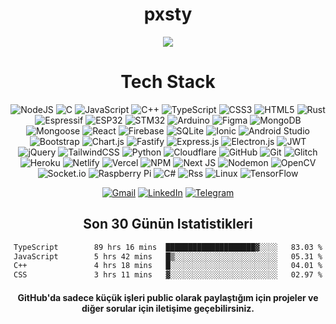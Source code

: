 
<div align="center">
  <h1>pxsty</h1>

<img src="https://komarev.com/ghpvc/?username=pxsty0&style=for-the-badge">

 
  <!--
  <img src="https://github-readme-stats.vercel.app/api?username=pxsty0&show_icons=true&hide=&count_private=true&title_color=0891b2&text_color=ffffff&icon_color=0891b2&bg_color=1c1917&hide_border=true&show_icons=true" height="200"> 

  <img src="https://github-readme-stats.vercel.app/api?username=pxsty0&show_icons=true&theme=dracula&hide_border=true" width="%100" height="150px" alt="stats" />
<img src="https://github-readme-stats.vercel.app/api/top-langs/?username=pxsty0&layout=compact&theme=dracula&hide_border=true" width="%100" height="150px" alt="stats" /> 
-->



# Tech Stack
![NodeJS](https://img.shields.io/badge/node.js-6DA55F?style=for-the-badge&logo=node.js&logoColor=white)
![C](https://img.shields.io/badge/c-%2300599C.svg?style=for-the-badge&logo=c&logoColor=white)
![JavaScript](https://img.shields.io/badge/javascript-%23323330.svg?style=for-the-badge&logo=javascript&logoColor=%23F7DF1E)
![C++](https://img.shields.io/badge/c++-%2300599C.svg?style=for-the-badge&logo=c%2B%2B&logoColor=white)
![TypeScript](https://img.shields.io/badge/typescript-%23007ACC.svg?style=for-the-badge&logo=typescript&logoColor=white)
![CSS3](https://img.shields.io/badge/css3-%231572B6.svg?style=for-the-badge&logo=css3&logoColor=white)
![HTML5](https://img.shields.io/badge/html5-%23E34F26.svg?style=for-the-badge&logo=html5&logoColor=white)
![Rust](https://img.shields.io/badge/rust-%23000000.svg?style=for-the-badge&logo=rust&logoColor=white)
![Espressif](https://img.shields.io/badge/espressif-E7352C.svg?style=for-the-badge&logo=espressif&logoColor=white)
![ESP32](https://img.shields.io/badge/ESP32-%23000000.svg?style=for-the-badge&logo=espressif&logoColor=white)
![STM32](https://img.shields.io/badge/-STM32-03234B?style=for-the-badge&logo=STMicroelectronics&logoColor=white)
![Arduino](https://img.shields.io/badge/-Arduino-00979D?style=for-the-badge&logo=Arduino&logoColor=white)
![Figma](https://img.shields.io/badge/figma-%23F24E1E.svg?style=for-the-badge&logo=figma&logoColor=white)
![MongoDB](https://img.shields.io/badge/MongoDB-%234ea94b.svg?style=for-the-badge&logo=mongodb&logoColor=white)
![Mongoose](https://img.shields.io/static/v1?style=for-the-badge&message=Mongoose&color=880000&logo=Mongoose&logoColor=FFFFFF&label=)
![React](https://img.shields.io/badge/react-%2320232a.svg?style=for-the-badge&logo=react&logoColor=%2361DAFB)
![Firebase](https://img.shields.io/badge/firebase-%23039BE5.svg?style=for-the-badge&logo=firebase)
![SQLite](https://img.shields.io/badge/sqlite-%2307405e.svg?style=for-the-badge&logo=sqlite&logoColor=white)
![Ionic](https://img.shields.io/badge/Ionic-%233880FF.svg?style=for-the-badge&logo=Ionic&logoColor=white)
![Android Studio](https://img.shields.io/badge/Android%20Studio-3DDC84.svg?style=for-the-badge&logo=android-studio&logoColor=white)
![Bootstrap](https://img.shields.io/badge/bootstrap-%23563D7C.svg?style=for-the-badge&logo=bootstrap&logoColor=white)
![Chart.js](https://img.shields.io/badge/chart.js-F5788D.svg?style=for-the-badge&logo=chart.js&logoColor=white)
![Fastify](https://img.shields.io/badge/fastify-%23000000.svg?style=for-the-badge&logo=fastify&logoColor=white)
![Express.js](https://img.shields.io/badge/express.js-%23404d59.svg?style=for-the-badge&logo=express&logoColor=%2361DAFB)
![Electron.js](https://img.shields.io/badge/Electron-191970?style=for-the-badge&logo=Electron&logoColor=white)
![JWT](https://img.shields.io/badge/JWT-black?style=for-the-badge&logo=JSON%20web%20tokens)
![jQuery](https://img.shields.io/badge/jquery-%230769AD.svg?style=for-the-badge&logo=jquery&logoColor=white)
![TailwindCSS](https://img.shields.io/badge/tailwindcss-%2338B2AC.svg?style=for-the-badge&logo=tailwind-css&logoColor=white)
![Python](https://img.shields.io/badge/python-3670A0?style=for-the-badge&logo=python&logoColor=ffdd54)
![Cloudflare](https://img.shields.io/badge/Cloudflare-F38020?style=for-the-badge&logo=Cloudflare&logoColor=white)
![GitHub](https://img.shields.io/badge/github-%23121011.svg?style=for-the-badge&logo=github&logoColor=white)
![Git](https://img.shields.io/badge/git-%23F05033.svg?style=for-the-badge&logo=git&logoColor=white)
![Glitch](https://img.shields.io/badge/glitch-%233333FF.svg?style=for-the-badge&logo=glitch&logoColor=white)
![Heroku](https://img.shields.io/badge/heroku-%23430098.svg?style=for-the-badge&logo=heroku&logoColor=white)
![Netlify](https://img.shields.io/badge/netlify-%23000000.svg?style=for-the-badge&logo=netlify&logoColor=%2300C7B7)
![Vercel](https://img.shields.io/badge/vercel-%23000000.svg?style=for-the-badge&logo=vercel&logoColor=white)
![NPM](https://img.shields.io/badge/NPM-%23CB3837.svg?style=for-the-badge&logo=npm&logoColor=white)
![Next JS](https://img.shields.io/badge/Next-black?style=for-the-badge&logo=next.js&logoColor=white)
![Nodemon](https://img.shields.io/badge/NODEMON-%23323330.svg?style=for-the-badge&logo=nodemon&logoColor=%BBDEAD)
![OpenCV](https://img.shields.io/badge/opencv-%23white.svg?style=for-the-badge&logo=opencv&logoColor=white)
![Socket.io](https://img.shields.io/badge/Socket.io-black?style=for-the-badge&logo=socket.io&badgeColor=010101)
![Raspberry Pi](https://img.shields.io/badge/-RaspberryPi-C51A4A?style=for-the-badge&logo=Raspberry-Pi)
![C#](https://img.shields.io/badge/c%23-%23239120.svg?style=for-the-badge&logo=c-sharp&logoColor=white)
![Rss](https://img.shields.io/badge/rss-F88900?style=for-the-badge&logo=rss&logoColor=white)
![Linux](https://img.shields.io/badge/Linux-FCC624?style=for-the-badge&logo=linux&logoColor=black)
![TensorFlow](https://img.shields.io/badge/TensorFlow-%23FF6F00.svg?style=for-the-badge&logo=TensorFlow&logoColor=white)

<!--
# GitHub Stats
<table align="center" border="0" cellpadding="0" cellspacing="0">
  <thead>
    <tr>
      <td>
        <img
          src="https://github-readme-stats.vercel.app/api?username=pxsty0&show_icons=true&locale=en&theme=tokyonight&count_private=true"
          alt="GitHub Stats"
        />
      </td>
      <td>
        <img
          src="https://streak-stats.demolab.com/?user=pxsty0&theme=tokyonight&count_private=true"
          alt="GitHub Stats"
        />
      </td>
    </tr>
  </thead>
</table> -->

[![Gmail](https://img.shields.io/badge/Gmail-D14836?style=for-the-badge&logo=gmail&logoColor=white)](mailto:pxsty@pxserv.net) [![LinkedIn](https://img.shields.io/badge/linkedin-%230077B5.svg?style=for-the-badge&logo=linkedin&logoColor=white)](https://www.linkedin.com/in/mustafakok0/) [![Telegram](https://img.shields.io/badge/Telegram-2CA5E0?style=for-the-badge&logo=telegram&logoColor=white)](https://t.me/pxsty)

## Son 30 Günün Istatistikleri

<!--START_SECTION:waka-->

```txt
TypeScript        89 hrs 16 mins  ████████████████████▓░░░░   83.03 %
JavaScript        5 hrs 42 mins   █▒░░░░░░░░░░░░░░░░░░░░░░░   05.31 %
C++               4 hrs 18 mins   █░░░░░░░░░░░░░░░░░░░░░░░░   04.01 %
CSS               3 hrs 11 mins   ▓░░░░░░░░░░░░░░░░░░░░░░░░   02.97 %
```

<!--END_SECTION:waka-->

   <h4>GitHub'da sadece küçük işleri public olarak paylaştığım için projeler ve diğer sorular için iletişime geçebilirsiniz.</h4>
</div>
